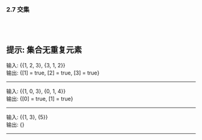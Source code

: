 
<h3 id = "title">
  2.7 交集
</h3>
</br>
</br>

提示: 集合无重复元素
---
<div id = "qqq">
  <div id = "q0i">输入: {{1, 2, 3}, {3, 1, 2}}</div>
  <div id = "q0o">输出: {[1] = true, [2] = true, [3] = true}</div>
</div>

---
<div id = "qqq">
  <div id = "q0i">输入: {{1, 0, 3}, {0, 1, 4}}</div>
  <div id = "q0o">输出: {[0] = true, [1] = true}</div>
</div>

---
<div id = "qqq">
  <div id = "q0i">输入: {{1, 3}, {5}}</div>
  <div id = "q0o">输出: {}</div>
</div>

---
 
